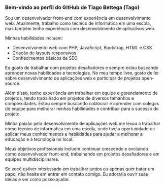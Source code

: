 ### Bem-vindo ao perfil do GitHub de Tiago Bettega (Tago)
Sou um desenvolvedor front-end com experiência em desenvolvimento web. Atualmente, trabalho como técnico de informática em uma escola, mas também tenho experiência com desenvolvimento de aplicativos web.

Minhas habilidades incluem:

- Desenvolvimento web com PHP, JavaScript, Bootstrap, HTML e CSS
- Criação de layouts responsivos
- Conhecimentos básicos de SEO

Eu gosto de trabalhar com projetos desafiadores e sempre estou buscando aprender novas habilidades e tecnologias. No meu tempo livre, gosto de ler sobre desenvolvimento de aplicações web e participar de projetos open-source.

Além disso, tenho experiência em trabalhar em equipe e gerenciamento de projetos, tendo trabalhado em projetos de diversos tamanhos e complexidades. Estou sempre buscando colaborar e aprender com colegas de equipe para melhorar minhas habilidades e contribuir para o sucesso do projeto.

Minha paixão pelo desenvolvimento de aplicações web me levou a trabalhar como técnico de informática em uma escola, onde tive a oportunidade de aplicar meus conhecimentos e habilidades para ajudar a melhorar a educação e a tecnologia no local.

Meus objetivos profissionais incluem continuar crescendo e evoluindo como desenvolvedor front-end, trabalhando em projetos desafiadores e em equipes multidisciplinares.

Se você estiver interessado em trabalhar juntos ou apenas quer bater um papo, não hesite em entrar em contato comigo. Eu adoraria ouvir suas ideias e ver como posso ajudar.
